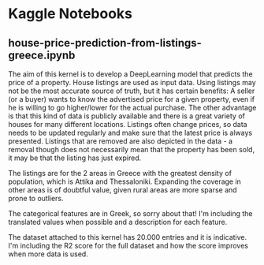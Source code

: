 # Kaggle Notebooks


## house-price-prediction-from-listings-greece.ipynb

The aim of this kernel is to develop a DeepLearning model that predicts the price of a property. House listings are used as input data. Using listings may not be the most accurate source of truth, but it has certain benefits: A seller (or a buyer) wants to know the advertised price for a given property, even if he is willing to go higher/lower for the actual purchase. The other advantage is that this kind of data is publicly available and there is a great variety of houses for many different locations. Listings often change prices, so data needs to be updated regularly and make sure that the latest price is always presented. Listings that are removed are also depicted in the data - a removal though does not necessarily mean that the property has been sold, it may be that the listing has just expired.

The listings are for the 2 areas in Greece with the greatest density of population, which is Attika and Thessaloniki. Expanding the coverage in other areas is of doubtful value, given rural areas are more sparse and prone to outliers.

The categorical features are in Greek, so sorry about that! I'm including the translated values when possible and a description for each feature.

The dataset attached to this kernel has 20.000 entries and it is indicative. I'm including the R2 score for the full dataset and how the score improves when more data is used.
